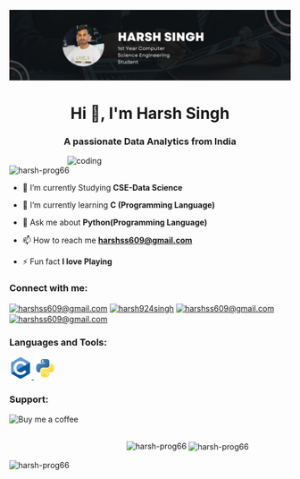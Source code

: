 ![logo](https://github.com/Harsh-prog66/Harsh-prog66/blob/main/Black%20Minimal%20Business%20Personal%20Profile%20Linkedin%20Banner.png)
<h1 align="center">Hi 👋, I'm Harsh Singh</h1>
<h3 align="center">A passionate Data Analytics from India</h3>

<img align="right" alt="coding" width="400" src="https://user-images.githubusercontent.com/55389276/140866485-8fb1c876-9a8f-4d6a-98dc-08c4981eaf70.gif">

<p align="left"> <img src="https://komarev.com/ghpvc/?username=harsh-prog66&label=Profile%20views&color=0e75b6&style=flat" alt="harsh-prog66" /> </p>

- 🔭 I’m currently Studying **CSE-Data Science**

- 🌱 I’m currently learning **C (Programming Language)**

- 💬 Ask me about **Python(Programming Language)**

- 📫 How to reach me **harshss609@gmail.com**

- ⚡ Fun fact **I love Playing**

<h3 align="left">Connect with me:</h3>
<p align="left">
<a href="https://linkedin.com/in/harshss609@gmail.com" target="blank"><img align="center" src="https://raw.githubusercontent.com/rahuldkjain/github-profile-readme-generator/master/src/images/icons/Social/linked-in-alt.svg" alt="harshss609@gmail.com" height="30" width="40" /></a>
<a href="https://instagram.com/harsh924singh" target="blank"><img align="center" src="https://raw.githubusercontent.com/rahuldkjain/github-profile-readme-generator/master/src/images/icons/Social/instagram.svg" alt="harsh924singh" height="30" width="40" /></a>
<a href="https://www.hackerrank.com/harshss609@gmail.com" target="blank"><img align="center" src="https://raw.githubusercontent.com/rahuldkjain/github-profile-readme-generator/master/src/images/icons/Social/hackerrank.svg" alt="harshss609@gmail.com" height="30" width="40" /></a>
<a href="https://www.leetcode.com/harshss609@gmail.com" target="blank"><img align="center" src="https://raw.githubusercontent.com/rahuldkjain/github-profile-readme-generator/master/src/images/icons/Social/leet-code.svg" alt="harshss609@gmail.com" height="30" width="40" /></a>
</p>

<h3 align="left">Languages and Tools:</h3>
<p align="left"> <a href="https://www.cprogramming.com/" target="_blank" rel="noreferrer"> <img src="https://raw.githubusercontent.com/devicons/devicon/master/icons/c/c-original.svg" alt="c" width="40" height="40"/> </a> <a href="https://www.python.org" target="_blank" rel="noreferrer"> <img src="https://raw.githubusercontent.com/devicons/devicon/master/icons/python/python-original.svg" alt="python" width="40" height="40"/> </a> </p>

<h3 align="left">Support:</h3>
<p><a href="https://www.buymeacoffee.com/Buy me a coffee"> <img align="left" src="https://cdn.buymeacoffee.com/buttons/v2/default-yellow.png" height="50" width="210" alt="Buy me a coffee" /></a></p><br><br>

<p><img align="left" src="https://github-readme-stats.vercel.app/api/top-langs?username=harsh-prog66&show_icons=true&locale=en&layout=compact" alt="harsh-prog66" /></p>

<p>&nbsp;<img align="center" src="https://github-readme-stats.vercel.app/api?username=harsh-prog66&show_icons=true&locale=en" alt="harsh-prog66" /></p>

<p><img align="center" src="https://github-readme-streak-stats.herokuapp.com/?user=harsh-prog66&" alt="harsh-prog66" /></p>
